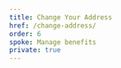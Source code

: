 ```yaml
---
title: Change Your Address
href: /change-address/
order: 6
spoke: Manage benefits
private: true
---
```

